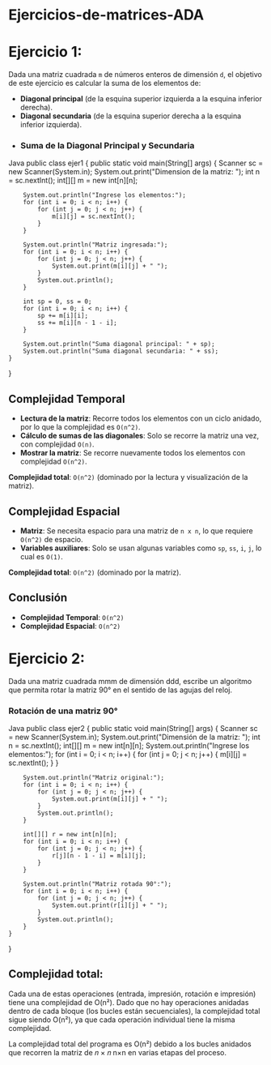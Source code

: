 # Ejercicios-de-matrices-ADA
# Ejercicio 1: 

Dada una matriz cuadrada `m` de números enteros de dimensión `d`, el objetivo de este ejercicio es calcular la suma de los elementos de:

- **Diagonal principal** (de la esquina superior izquierda a la esquina inferior derecha).
- **Diagonal secundaria** (de la esquina superior derecha a la esquina inferior izquierda).
- ### Suma de la Diagonal Principal y Secundaria
Java
public class ejer1 {
    public static void main(String[] args) {
        Scanner sc = new Scanner(System.in);
        System.out.print("Dimension de la matriz: ");
        int n = sc.nextInt();
        int[][] m = new int[n][n];

        System.out.println("Ingrese los elementos:");
        for (int i = 0; i < n; i++) {
            for (int j = 0; j < n; j++) {
                m[i][j] = sc.nextInt();
            }
        }

        System.out.println("Matriz ingresada:");
        for (int i = 0; i < n; i++) {
            for (int j = 0; j < n; j++) {
                System.out.print(m[i][j] + " ");
            }
            System.out.println();
        }

        int sp = 0, ss = 0;
        for (int i = 0; i < n; i++) {
            sp += m[i][i];          
            ss += m[i][n - 1 - i];  
        }

        System.out.println("Suma diagonal principal: " + sp);
        System.out.println("Suma diagonal secundaria: " + ss);
    }
}

## Complejidad Temporal

- **Lectura de la matriz**: Recorre todos los elementos con un ciclo anidado, por lo que la complejidad es `O(n^2)`.
- **Cálculo de sumas de las diagonales**: Solo se recorre la matriz una vez, con complejidad `O(n)`.
- **Mostrar la matriz**: Se recorre nuevamente todos los elementos con complejidad `O(n^2)`.

**Complejidad total**: `O(n^2)` (dominado por la lectura y visualización de la matriz).

## Complejidad Espacial

- **Matriz**: Se necesita espacio para una matriz de `n x n`, lo que requiere `O(n^2)` de espacio.
- **Variables auxiliares**: Solo se usan algunas variables como `sp`, `ss`, `i`, `j`, lo cual es `O(1)`.

**Complejidad total**: `O(n^2)` (dominado por la matriz).

## Conclusión

- **Complejidad Temporal**: `O(n^2)`
- **Complejidad Espacial**: `O(n^2)`

# Ejercicio 2: 
Dada una matriz cuadrada mmm de dimensión ddd, escribe un algoritmo que permita rotar la matriz 90° en el sentido de las agujas del reloj. 
### Rotación de una matriz 90°
Java
public class ejer2 {
    public static void main(String[] args) {
        Scanner sc = new Scanner(System.in);
        System.out.print("Dimensión de la matriz: ");
        int n = sc.nextInt();
        int[][] m = new int[n][n];
        System.out.println("Ingrese los elementos:");
        for (int i = 0; i < n; i++) {
            for (int j = 0; j < n; j++) {
                m[i][j] = sc.nextInt();
            }
        }

        System.out.println("Matriz original:");
        for (int i = 0; i < n; i++) {
            for (int j = 0; j < n; j++) {
                System.out.print(m[i][j] + " ");
            }
            System.out.println();
        }

        int[][] r = new int[n][n];
        for (int i = 0; i < n; i++) {
            for (int j = 0; j < n; j++) {
                r[j][n - 1 - i] = m[i][j];
            }
        }

        System.out.println("Matriz rotada 90°:");
        for (int i = 0; i < n; i++) {
            for (int j = 0; j < n; j++) {
                System.out.print(r[i][j] + " ");
            }
            System.out.println();
        }
    }
}
## Complejidad total:
Cada una de estas operaciones (entrada, impresión, rotación e impresión) tiene una complejidad de O(n²). Dado que no hay operaciones anidadas dentro de cada bloque (los bucles están secuenciales), la complejidad total sigue siendo O(n²), ya que cada operación individual tiene la misma complejidad.

La complejidad total del programa es O(n²) debido a los bucles anidados que recorren la matriz de 
𝑛
×
𝑛
n×n en varias etapas del proceso.

